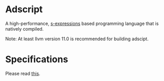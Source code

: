 # Adscript
A high-performance, [s-expressions](https://en.wikipedia.org/wiki/S-expression)
based programming language that is natively compiled.

Note: At least llvm version 11.0 is recommended for building adscipt.

# Specifications
Please read [this](SPEC.md).
